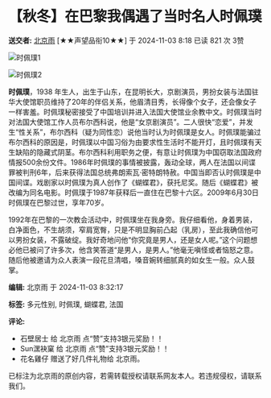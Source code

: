 # 【秋冬】在巴黎我偶遇了当时名人时佩璞

**送交者:** [北京雨](https://home.6park.com/index.php?app=home&act=chatnew&uname=NTE5NDUzNTk%3D) [★★声望品衔10★★] 于 2024-11-03 8:18 已读 821 次 3赞 

![时佩璞1](https://www.popo8.com/host/data/202411/03/15/033e20a_type_2_size_200_75_end.jpg)

![时佩璞2](https://www.popo8.com/host/data/202411/03/16/c48a9f1_type_2_size_252_72_end.jpg)

**时佩璞**，1938 年生人，出生于山东，在昆明长大，京剧演员，男扮女装与法国驻华大使馆职员维持了20年的伴侣关系，他眉清目秀，长得像个女子，还会像女子一样害羞。时佩璞秘密接受了中国培训并进入法国大使馆业余教中文。时佩璞当时对法国大使馆工作人员布尔西科说，他是“女京剧演员”。二人很快“恋爱”，并发生“性关系”，布尔西科（疑为同性恋）说他当时认为时佩璞是女人。时佩璞能骗过布尔西科的原因是，时佩璞以中国习俗为由要求性生活时不能开灯，且时佩璞有天生缺陷的隐藏式阴茎。布尔西科利用职务之便，有意让时佩璞为中国窃取法国政府情报500余份文件。1986年时佩璞的事情被披露，轰动全球，两人在法国以间谍罪被判刑6年，后来获得法国总统弗朗索瓦·密特朗特赦。中国当即否认时佩璞是中国间谍。戏剧家以时佩璞为真人创作了《蝴蝶君》，获托尼奖。随后《蝴蝶君》被改编为同名电影。时佩璞于1987年获释后一直住在巴黎十六区。2009年6月30日时佩璞在巴黎过世，享年70岁。

1992年在巴黎的一次教会活动中，时佩璞坐在我身旁。我仔细看他，身着男装，白净面色，不生胡须，窄肩宽臀，只是不明显胸前凸起（乳房），至此我确信他可以男扮女装，不露破绽。我好奇地问他“你究竟是男人，还是女人呢。”这个问题想必他已被问了许多次，他含笑答道“是男人，是男人。”他毫无嗔怪或者恼怒之意。随后他被邀请为众人表演一段花旦清唱，嗓音婉转细腻真的如女生一般。众人鼓掌。

**编辑:** 北京雨 于 2024-11-03 8:32:17

**标签:** 多元性别, 时佩璞, 蝴蝶君, 法国

**评论:** 
- 石壁居士 给 北京雨 点“赞”支持3银元奖励！！
- Sun潶袂窠 给 北京雨 点“赞”支持3银元奖励！！
- 花名雞仔 赠送了好几件礼物给 北京雨。

已标注为北京雨的原创内容，若需转载授权请联系网友本人。若违规侵权，请联系我们。